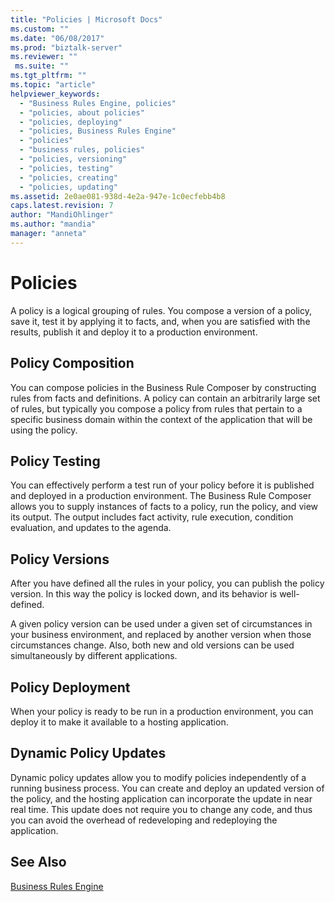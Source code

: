 ```yaml
---
title: "Policies | Microsoft Docs"
ms.custom: ""
ms.date: "06/08/2017"
ms.prod: "biztalk-server"
ms.reviewer: ""
 ms.suite: ""
ms.tgt_pltfrm: ""
ms.topic: "article"
helpviewer_keywords: 
  - "Business Rules Engine, policies"
  - "policies, about policies"
  - "policies, deploying"
  - "policies, Business Rules Engine"
  - "policies"
  - "business rules, policies"
  - "policies, versioning"
  - "policies, testing"
  - "policies, creating"
  - "policies, updating"
ms.assetid: 2e0ae081-938d-4e2a-947e-1c0ecfebb4b8
caps.latest.revision: 7
author: "MandiOhlinger"
ms.author: "mandia"
manager: "anneta"
---
```

# Policies
A policy is a logical grouping of rules. You compose a version of a policy, save it, test it by applying it to facts, and, when you are satisfied with the results, publish it and deploy it to a production environment.  
  
## Policy Composition  
 You can compose policies in the Business Rule Composer by constructing rules from facts and definitions. A policy can contain an arbitrarily large set of rules, but typically you compose a policy from rules that pertain to a specific business domain within the context of the application that will be using the policy.  
  
## Policy Testing  
 You can effectively perform a test run of your policy before it is published and deployed in a production environment. The Business Rule Composer allows you to supply instances of facts to a policy, run the policy, and view its output. The output includes fact activity, rule execution, condition evaluation, and updates to the agenda.  
  
## Policy Versions  
 After you have defined all the rules in your policy, you can publish the policy version. In this way the policy is locked down, and its behavior is well-defined.  
  
 A given policy version can be used under a given set of circumstances in your business environment, and replaced by another version when those circumstances change. Also, both new and old versions can be used simultaneously by different applications.  
  
## Policy Deployment  
 When your policy is ready to be run in a production environment, you can deploy it to make it available to a hosting application.  
  
## Dynamic Policy Updates  
 Dynamic policy updates allow you to modify policies independently of a running business process. You can create and deploy an updated version of the policy, and the hosting application can incorporate the update in near real time. This update does not require you to change any code, and thus you can avoid the overhead of redeveloping and redeploying the application.  
  
## See Also  
 [Business Rules Engine](../core/business-rules-engine.md)